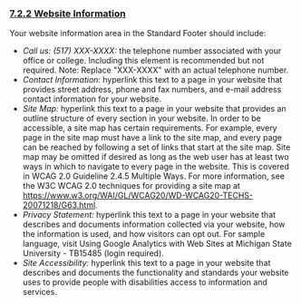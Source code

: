 ### [7.2.2 Website Information](http://cabs.msu.edu/web/msu-web-standards.html#72)

Your website information area in the Standard Footer should include:

- *Call us: (517) XXX-XXXX:* the telephone number associated with your office or college. Including this element is recommended but not required. Note: Replace "XXX-XXXX" with an actual telephone number.
- *Contact Information:* hyperlink this text to a page in your website that provides street address, phone and fax numbers, and e-mail address contact information for your website.
- *Site Map:* hyperlink this text to a page in your website that provides an outline structure of every section in your website. In order to be accessible, a site map has certain requirements. For example, every page in the site map must have a link to the site map, and every page can be reached by following a set of links that start at the site map. Site map may be omitted if desired as long as the web user has at least two ways in which to navigate to every page in the website. This is covered in WCAG 2.0 Guideline 2.4.5 Multiple Ways. For more information, see the W3C WCAG 2.0 techniques for providing a site map at https://www.w3.org/WAI/GL/WCAG20/WD-WCAG20-TECHS-20071218/G63.html.
- *Privacy Statement:* hyperlink this text to a page in your website that describes and documents information collected via your website, how the information is used, and how visitors can opt out. For sample language, visit Using Google Analytics with Web Sites at Michigan State University - TB15485 (login required).
- *Site Accessibility:* hyperlink this text to a page in your website that describes and documents the functionality and standards your website uses to provide people with disabilities access to information and services.
